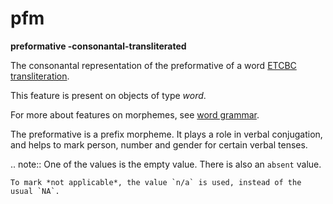 # pfm

**preformative -consonantal-transliterated**


The consonantal representation of the preformative of a word
[ETCBC transliteration](https://shebanq.ancient-data.org/shebanq/static/docs/ETCBC4-transcription.pdf).

This feature is present on objects of type *word*.

For more about features on morphemes, see [word grammar](wordgrammar).

The preformative is a prefix morpheme. It plays a role in verbal conjugation, and helps
to mark person, number and gender for certain verbal tenses.

.. note::
    One of the values is the empty value. There is also an `absent` value.

    To mark *not applicable*, the value `n/a` is used, instead of the usual `NA`.

